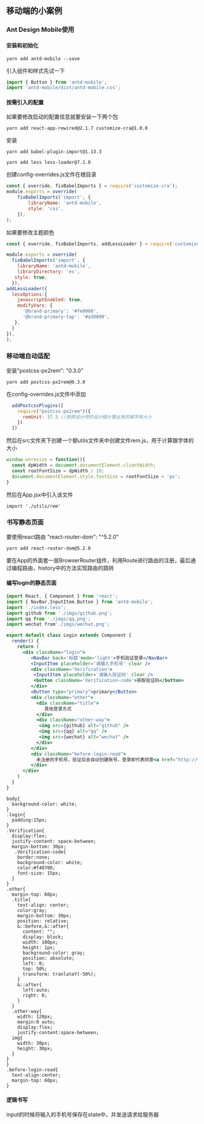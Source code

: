 ## 移动端的小案例

### Ant Design Mobile使用

#### 安装和初始化

```
yarn add antd-mobile --save
```

引入组件和样式先试一下

```javascript
import { Button } from 'antd-mobile';
import 'antd-mobile/dist/antd-mobile.css';
```

#### 按需引入的配置

如果要修改启动的配置信息就要安装一下两个包

```
yarn add react-app-rewired@2.1.7 customize-cra@1.0.0
```

安装

```
yarn add babel-plugin-import@1.13.3
```

```\
yarn add less less-loader@7.1.0
```

创建config-overrides.js文件在根目录

```js
const { override, fixBabelImports } = require('customize-cra');
module.exports = override(
    fixBabelImports('import', {
        libraryName: 'antd-mobile',
        style: 'css',
    }),
);
```

如果要修改主题颜色

```js
const { override, fixBabelImports, addLessLoader } = require('customize-cra');

module.exports = override(
  fixBabelImports('import', {
    libraryName: 'antd-mobile',
    libraryDirectory: 'es',
   style: true,
  }),
addLessLoader({
  lessOptions:{
    javascriptEnabled: true,
    modifyVars: { 
      '@brand-primary': '#fe0000',
      '@brand-primary-tap': '#a30000',
   },
  }
}),
);
```

### 移动端自动适配

安装"postcss-px2rem": "0.3.0"

```
yarn add postcss-px2rem@0.3.0
```

在config-overrides.js文件中添加

```js
  addPostcssPlugins([
    require("postcss-px2rem")({ 
      remUnit: 37.5 //按照设计师的设计稿计算出来的根字体大小
    })
  ])
```

然后在src文件夹下创建一个额utils文件夹中创建文件rem.js，用于计算跟字体的大小

```js
window.onresize = function(){
  const dpWidth = document.documentElement.clientWidth;
  const rootFontSize = dpWidth / 10;
  document.documentElement.style.fontSize = rootFontSize + 'px';
}
```

然后在App.jsx中引入该文件

```
import './utils/rem'
```

### 书写静态页面

要使用react路由 "react-router-dom": "^5.2.0"

```
yarn add react-router-dom@5.2.0
```

要在App的外面套一层BrowserRouter组件，利用Route进行路由的注册，最后通过编程路由，history中的方法实现路由的跳转

#### 编写login的静态页面



```jsx
import React, { Component } from 'react';
import { NavBar,InputItem,Button } from 'antd-mobile';
import './index.less';
import github from './imgs/github.png';
import qq from './imgs/qq.png';
import wechat from'./imgs/wechat.png';

export default class Login extends Component {
  render() {
    return (
      <div className="login">
         <NavBar back='标题'mode='light'>手机验证登录</NavBar>
         <InputItem placeholder='请输入手机号' clear />
         <div className='Verification'>
          <InputItem placeholder='请输入验证码' clear />
          <button className='Verification-code'>获取验证码</button>
         </div>
         <Button type="primary">primary</Button>
         <div className="other">
           <div className="title">
              其他登录方式
           </div>
           <div className="other-way">
            <img src={github} alt="github" />
            <img src={qq} alt="qq" />
            <img src={wechat} alt="wechat" />
           </div>
         </div>
         <div className="before-login-read">
           未注册的手机号，验证后会自动创建账号，登录即代表同意<a href="http://www.baidu.com">《隐私政策》</a>
         </div>
      </div>
    )
  }
}

```



```less
body{
  background-color: white;
}
.login{
  padding:15px;
}
.Verification{
  display:flex;
  justify-content: space-between;
  margin-bottom: 30px;
   .Verification-code{
    border:none;
    background-color: white;
    color:#f40700;
    font-size: 15px;
  }
}
.other{
  margin-top: 60px;
  .title{
    text-align: center;
    color:gray;
    margin-bottom: 30px;
    position: relative;
    &::before,&::after{
      content: "";
      display: block;
      width: 100px;
      height: 1px;
      background-color: gray;
      position: absolute;
      left: 0;
      top: 50%;
      transform: tranlateY(-50%);
    }
    &::after{
      left:auto;
      right: 0;
    }
  }
  .other-way{
    width: 120px;
    margin:0 auto;
    display:flex;
    justify-content:space-between;
  img{
    width: 30px;
    height: 30px;
  }
}
}
.before-login-read{
  text-align:center;
  margin-top: 60px;
}
```

#### 逻辑书写

input的时候将输入的手机号保存在state中，并发送请求给服务器

